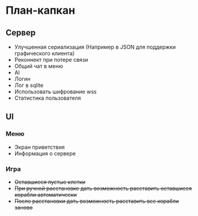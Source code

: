 # План-капкан
## Сервер
* Улучшенная сериализация (Например в JSON для поддержки графического клиента)
* Реконнект при потере связи
* Общий чат в меню
* AI
* Логин
* Лог в sqlite
* Использовать шифрование wss
* Статистика пользователя
## UI
### Меню
* Экран приветствия
* Информация о сервере
### Игра
* ~~Оставшиеся пустые клетки~~
* ~~При ручной расстановке дать возможность расставить оставшиеся корабли автоматически~~
* ~~После расстановки дать возможность расставить все корабли заново~~